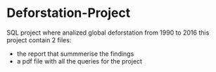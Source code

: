 # Deforstation-Project
SQL project where analized global deforstation from 1990 to 2016
this project contain 2 files:
* the report that summmerise the findings
* a pdf file with all the queries for the project
